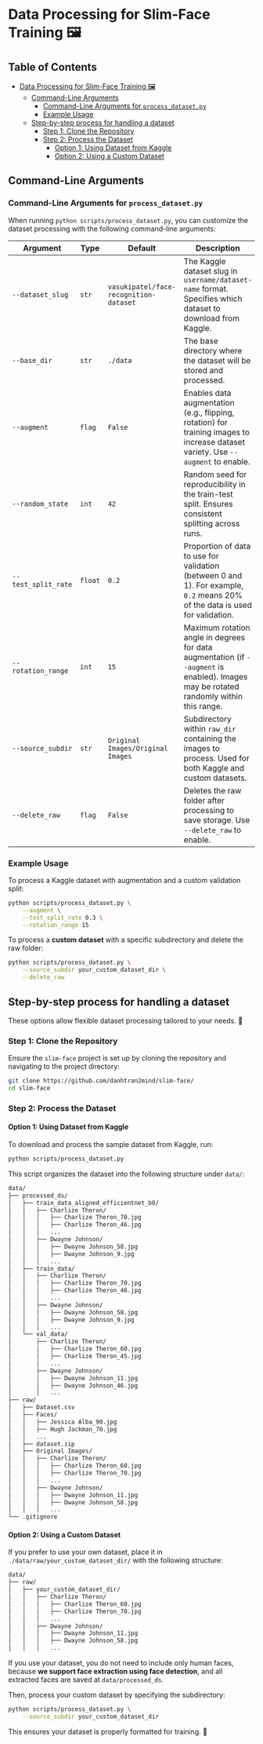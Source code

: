 # Data Processing for Slim-Face Training 🖼️

## Table of Contents

- [Data Processing for Slim-Face Training 🖼️](#data-processing-for-slim-face-training-)
  - [Command-Line Arguments](#command-line-arguments)
    - [Command-Line Arguments for `process_dataset.py`](#command-line-arguments-for-process_datasetpy)
    - [Example Usage](#example-usage)
  - [Step-by-step process for handling a dataset](#step-by-step-process-for-handling-a-dataset)
    - [Step 1: Clone the Repository](#step-1-clone-the-repository)
    - [Step 2: Process the Dataset](#step-2-process-the-dataset)
      - [Option 1: Using Dataset from Kaggle](#option-1-using-dataset-from-kaggle)
      - [Option 2: Using a Custom Dataset](#option-2-using-a-custom-dataset)

## Command-Line Arguments
### Command-Line Arguments for `process_dataset.py`
When running `python scripts/process_dataset.py`, you can customize the dataset processing with the following command-line arguments:

| Argument | Type | Default | Description |
|----------|------|---------|-------------|
| `--dataset_slug` | `str` | `vasukipatel/face-recognition-dataset` | The Kaggle dataset slug in `username/dataset-name` format. Specifies which dataset to download from Kaggle. |
| `--base_dir` | `str` | `./data` | The base directory where the dataset will be stored and processed. |
| `--augment` | `flag` | `False` | Enables data augmentation (e.g., flipping, rotation) for training images to increase dataset variety. Use `--augment` to enable. |
| `--random_state` | `int` | `42` | Random seed for reproducibility in the train-test split. Ensures consistent splitting across runs. |
| `--test_split_rate` | `float` | `0.2` | Proportion of data to use for validation (between 0 and 1). For example, `0.2` means 20% of the data is used for validation. |
| `--rotation_range` | `int` | `15` | Maximum rotation angle in degrees for data augmentation (if `--augment` is enabled). Images may be rotated randomly within this range. |
| `--source_subdir` | `str` | `Original Images/Original Images` | Subdirectory within `raw_dir` containing the images to process. Used for both Kaggle and custom datasets. |
| `--delete_raw` | `flag` | `False` | Deletes the raw folder after processing to save storage. Use `--delete_raw` to enable. |

### Example Usage
To process a Kaggle dataset with augmentation and a custom validation split:

```bash
python scripts/process_dataset.py \
    --augment \
    --test_split_rate 0.3 \
    --rotation_range 15
```

To process a **custom dataset** with a specific subdirectory and delete the raw folder:

```bash
python scripts/process_dataset.py \
    --source_subdir your_custom_dataset_dir \
    --delete_raw
```
## Step-by-step process for handling a dataset
These options allow flexible dataset processing tailored to your needs. 🚀

### Step 1: Clone the Repository
Ensure the `slim-face` project is set up by cloning the repository and navigating to the project directory:

```bash
git clone https://github.com/danhtran2mind/slim-face/
cd slim-face
```

### Step 2: Process the Dataset

#### Option 1: Using Dataset from Kaggle
To download and process the sample dataset from Kaggle, run:

```bash
python scripts/process_dataset.py
```

This script organizes the dataset into the following structure under `data/`:

```markdown
data/
├── processed_ds/
│   ├── train_data_aligned_efficientnet_b0/
│   │   ├── Charlize Theron/
│   │   │   ├── Charlize Theron_70.jpg
│   │   │   ├── Charlize Theron_46.jpg
│   │   │   ...
│   │   ├── Dwayne Johnson/
│   │   │   ├── Dwayne Johnson_58.jpg
│   │   │   ├── Dwayne Johnson_9.jpg
│   │   │   ...
│   ├── train_data/
│   │   ├── Charlize Theron/
│   │   │   ├── Charlize Theron_70.jpg
│   │   │   ├── Charlize Theron_46.jpg
│   │   │   ...
│   │   ├── Dwayne Johnson/
│   │   │   ├── Dwayne Johnson_58.jpg
│   │   │   ├── Dwayne Johnson_9.jpg
│   │   │   ...
│   └── val_data/
│       ├── Charlize Theron/
│       │   ├── Charlize Theron_60.jpg
│       │   ├── Charlize Theron_45.jpg
│       │   ...
│       ├── Dwayne Johnson/
│       │   ├── Dwayne Johnson_11.jpg
│       │   ├── Dwayne Johnson_46.jpg
│       │   ...
├── raw/
│   ├── Dataset.csv
│   ├── Faces/
│   │   ├── Jessica Alba_90.jpg
│   │   ├── Hugh Jackman_70.jpg
│   │   ...
│   ├── dataset.zip
│   ├── Original Images/
│   │   ├── Charlize Theron/
│   │   │   ├── Charlize Theron_60.jpg
│   │   │   ├── Charlize Theron_70.jpg
│   │   │   ...
│   │   ├── Dwayne Johnson/
│   │   │   ├── Dwayne Johnson_11.jpg
│   │   │   ├── Dwayne Johnson_58.jpg
│   │   │   ...
└── .gitignore
```

#### Option 2: Using a Custom Dataset
If you prefer to use your own dataset, place it in `./data/raw/your_custom_dataset_dir/` with the following structure:

```markdown
data/
├── raw/
│   ├── your_custom_dataset_dir/
│   │   ├── Charlize Theron/
│   │   │   ├── Charlize Theron_60.jpg
│   │   │   ├── Charlize Theron_70.jpg
│   │   │   ...
│   │   ├── Dwayne Johnson/
│   │   │   ├── Dwayne Johnson_11.jpg
│   │   │   ├── Dwayne Johnson_58.jpg
│   │   │   ...
```

If you use your dataset, you do not need to include only human faces, because **we support face extraction using face detection**, and all extracted faces are saved at `data/processed_ds`.

Then, process your custom dataset by specifying the subdirectory:

```bash
python scripts/process_dataset.py \
    --source_subdir your_custom_dataset_dir
```

This ensures your dataset is properly formatted for training. 🚀